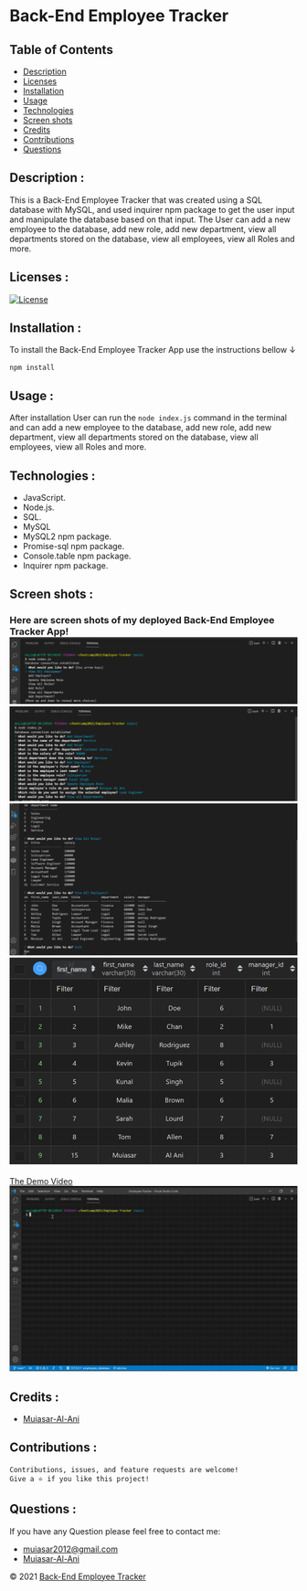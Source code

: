 
# Back-End Employee Tracker 

## Table of Contents

- [Description](#description-)
- [Licenses](#licenses-)
- [Installation](#installation-)
- [Usage](#usage-)
- [Technologies](#technologies-)
- [Screen shots](#screen-shots-)
- [Credits](#credits-)
- [Contributions](#contributions-)
- [Questions](#questions-)


## Description : 
This is a Back-End Employee Tracker that was created using a SQL database with MySQL, and used inquirer npm package to get the user input and manipulate the database based on that input. The User can add a new employee to the database, add new role, add new department, view all departments stored on the database, view all employees, view all Roles and more.

## Licenses :
[![License](https://img.shields.io/badge/License-MIT-yellow.svg)](https://opensource.org/licenses/MIT)





## Installation : 
To install the Back-End Employee Tracker  App use the instructions bellow &#8595;
```
npm install
```



## Usage : 
After installation User can run the `node index.js` command in the terminal and can add a new employee to the database, add new role, add new department, view all departments stored on the database, view all employees, view all Roles and more.




## Technologies : 

- JavaScript.
-  Node.js.
-  SQL.
-  MySQL
-  MySQL2 npm package.
-  Promise-sql npm package.
-  Console.table npm package.
-  Inquirer npm package.


## Screen shots : 
### Here are screen shots of my deployed Back-End Employee Tracker  App!![ScreenShot](./Assets/screenshots/Screenshot1.png)![ScreenShot](./Assets/screenshots/Screenshot2.png)![ScreenShot](./Assets/screenshots/Screenshot3.png)![ScreenShot](./Assets/screenshots/Screenshot4.png)


[The Demo Video](https://drive.google.com/file/d/14HB1rXvERIb_c1iKhGUmEC6ZifRuBW5R/view?usp=sharing)
![The Demo Video](./Assets/video/EmployeeTracker.gif)


## Credits :

- [Muiasar-Al-Ani](https://github.com/Muiasar-Al-Ani)


## Contributions :
    Contributions, issues, and feature requests are welcome!
    Give a ⭐️ if you like this project!



## Questions : 
If you have any Question please feel free to contact me:
- muiasar2012@gmail.com
- [Muiasar-Al-Ani](https://github.com/Muiasar-Al-Ani)



&copy; 2021 [Back-End Employee Tracker ](https://github.com/Muiasar-Al-Ani)
